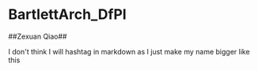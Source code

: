 # BartlettArch_DfPI

##Zexuan Qiao##

I don't think I will hashtag in markdown as I just make my name bigger like this

